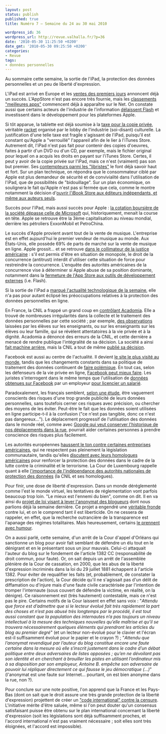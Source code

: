 ```yaml
---
layout: post
status: publish
published: true
title: Numéro 7 – Semaine du 24 au 30 mai 2010

wordpress_id: 36
wordpress_url: http://revue.valhalla.fr/?p=36
date: '2010-05-30 11:25:50 +0200'
date_gmt: '2010-05-30 09:25:50 +0200'
categories:
- Revue
tags:
- données personnelles
---
```

<p>Au sommaire cette semaine, la sortie de l'iPad, la protection des données personnelles et un peu de liberté d'expression.</p>
<p>L'iPad est arrivé en Europe et les <a href="http://www.igeneration.fr/ipad/ventes-ipad-alors-cette-premiere-journee-11593">ventes des premiers jours</a> annoncent déjà un succès. L'AppStore n'est pas encore très fournie, mais les <a href="http://www.igeneration.fr/app-store/ipad-les-20-applications-coup-de-coeur-d-igeneration-11598">classements "meilleures apps"</a> commencent déjà à apparaître sur le Net. On constate aussi que certains acteurs de l'industrie de l'information <a href="http://www.macgeneration.com/news/voir/155681/les-developpeurs-web-delaissent-flash">délaissent Flash</a> et investissent dans le développement pour les plateformes Apple. </p>
<p>Si tôt apparue, la tablette est déjà soumise à la <a href="http://www.pcinpact.com/actu/news/57187-copie-privee-ipad-archos-tablet.htm">taxe pour la copie privée</a>, véritable <a href="http://www.pcinpact.com/actu/news/57201-copie-privee-2009-remuneration-taxe.htm">racket</a> organisé par le lobby de l'industrie (soi-disant) culturelle. La justification d'une telle taxe est fragile s'agissant de l'iPad, puisqu'il est constant qu'Apple a "verrouillé" l'appareil afin de le lier à l'iTunes Store. Autrement dit, l'iPad n'est pas fait pour contenir des copies d'oeuvres, faites à partir d'un DVD ou d'un CD, par exemple, mais le fichier original pour lequel on a acquis les droits en payant sur l'iTunes Store. Certes, il peut y avoir de la copie privée sur l'iPad, mais ce n'est (vraiment) pas son but premier. Ses <a href="http://www.framablog.org/index.php/post/2010/05/29/ipad-pourquoi-je-ne-l-acheterai-pas">contempteurs parmi les "libristes"</a> le font déjà savoir haut et fort. Sur un plan technique, on répondra que le consommateur ciblé par Apple est plus demandeur de sécurité et de convivialité dans l'utilisation de l'iPad, que de possibilités de "bidouillage". Sur un plan économique, on soulignera le fait qu'Apple n'est pas si fermée que cela, comme le montre notamment la décision d'<a href="http://www.mac4ever.com/news/54726/itunes_connect_s_ouvre_aux_ebooks_independants/">ouvrir l'iBook Store aux éditeurs indépendants, et même aux auteurs seuls</a>.</p>
<p>Succès pour l'iPad, mais aussi succès pour Apple : <a href="http://pro.clubic.com/entreprises/apple/actualite-342818-capitalisation-apple.html">la cotation boursière de la société dépasse celle de Microsoft</a> qui, historiquement, menait la course en tête. Apple se retrouve être la 3ème capitalisation au niveau mondial, derrière les pétroliers ExxonMobil et PetroChina.</p>
<p>Le succès d'Apple provient avant tout de la vente de musique. L'entreprise est en effet aujourd'hui le premier vendeur de musique au monde. Aux États-Unis, elle possède 69% de parts de marché sur la vente de musique en ligne. Apple grossit... et se retrouve <a href="http://www.macgeneration.com/news/voir/156461/itunes-store-apple-dans-le-collimateur-de-l-anti-trust-us">dans le collimateur de la justice américaine</a> : s'il est permis d'être en situation de monopole, le droit de la concurrence (antitrust) interdit d'utiliser cette situation de force pour restreindre la concurrence. L'enquête des autorités américaines de la concurrence vise à déterminer si Apple abuse de sa position dominante, notamment dans la <a href="http://www.macplus.net/magplus/depeche-53897-itunes-le-doj-elargi-son-enquete">fermeture de l'App Store aux outils de développement externes</a> (i.e. Flash).</p>
<p>Si la sortie de l'iPad a <a href="http://www.clubic.com/humour-informatique-geek/clubic-week/actualite-343168-clubic-week-ipad-vive-ipad.html">marqué l'actualité technologique de la semaine</a>, elle n'a pas pour autant éclipsé les préoccupations relatives à la protection des données personnelles en ligne.</p>
<p>En France, la CNIL a frappé un grand coup en <a href="http://pro.clubic.com/legislation-loi-internet/cnil/actualite-342898-cnil-tacle-acadomia-commentaires-insultants.html">contrôlant Acadomia</a>. Elle a trouvé de nombreuses irrégularités dans la collecte et le traitement des données personnelles par cette société ; par exemple, <a href="http://www.pcinpact.com/actu/news/57217-cnil-acadomia-fichiers-autorisation-salope.htm">des observations</a> laissées par les élèves sur les enseignants, ou sur les enseignants sur les élèves ou leur famille, qui se révèlent attentatoires à la vie privée et à la dignité. Acadomia a dénoncé des erreurs de la CNIL, et cette dernière a menacé de rendre publique l'intégralité de sa décision. La société a ainsi <a href="http://www.pcinpact.com/actu/news/57255-acadomia-communique-cnil-menace-fiches.htm">fait machine arrière</a>, mais la CNIL a tout de même <a href="http://www.pcinpact.com/actu/news/57235-acadomia-deliberation-decision-cnil-groscon.htm">publié sa décision</a>.</p>
<p>Facebook est aussi au centre de l'actualité. Il devient <a href="http://www.lemondeinformatique.fr/actualites/lire-facebook-devient-le-site-le-plus-visite-au-monde-30777.html">le site le plus visité au monde</a>, tandis que les changements constants dans sa politique de traitement des données continuent de <a href="http://www.pcinpact.com/actu/news/57194-facebook-vie-privee-confidentialite.htm">faire polémique</a>. En tout cas, selon les défenseurs de la vie privée en ligne, <a href="http://www.pcinpact.com/actu/news/57242-vie-privee-eff-facebook-confidentialite.htm">Facebook peut mieux faire</a>. Les juristes s'interrogent dans le même temps que l'utilisation de <a href="http://www.village-justice.com/articles/Facebook-droit-travail-Isabelle,7952.html">données obtenues sur Facebook</a> par un employeur <a href="http://www.village-justice.com/articles/Facebook-meilleur-employeur,7927.html">pour licencier un salarié</a>.</p>
<p>Paradoxalement, les français semblent, <a href="http://www.clubic.com/internet/actualite-342828-francais-vie-privee-net-paradoxe-confiance.html">selon une étude</a>, être vaguement conscients des risques d'une trop grande publicité de leurs données personnelles, sans toutefois cerner ces risques avec précision, ou chercher des moyens de les éviter. Peut-être le fait que les données soient utilisées en ligne participe-t-il à la confusion ("ce n'est pas tangible, donc ce n'est pas dangereux..."). Le déplacement progressif de l'utilisation des données dans le monde réel, comme avec <a href="http://www.pcinpact.com/actu/news/57246-google-latitude-historique.htm">Google qui veut conserver l'historique de nos déplacements dans la rue</a>, pourrait aider certaines personnes à prendre conscience des risques plus facilement.</p>
<p>Les autorités européennes <a href="http://www.lemondeinformatique.fr/actualites/lire-l-europe-hausse-le-ton-sur-la-retention-des-donnees-personnelles-30760.html">haussent le ton contre certaines entreprises américaines</a>, qui ne respectent pas pleinement la législation communautaire, tandis qu'elles <a href="http://www.net-iris.fr/veille-juridique/actualite/24763/les-propositions-de-la-commission-europeenne-sur-accord-transatlantique-echanges-de-donnees.php">discutent avec leurs homologues américaines</a> pour renforcer la protection des données dans le cadre de la lutte contre la criminalité et le terrorisme. La Cour de Luxembourg rappelle quant à elle <a href="http://www.cnil.fr/nc/la-cnil/actu-cnil/article/article/85/un-arret-de-la-cjue-rappelle-la-necessaire-independance-des-autorites-de-protection-des-donnees/">l'importance de l'indépendance des autorités nationales de protection des données</a> (la CNIL et ses homologues).</p>
<p>Pour finir, une dose de liberté d'expression. Dans un monde déréglementé comme l'est le monde virtuel, les tentatives de réglementation vont parfois beaucoup trop loin. "Le mieux est l'ennemi du bien", comme on dit. Il en va ainsi du <a href="http://pro.clubic.com/creation-de-site-web/cms-blog/actualite-342218-projet-loi-vise-lever-anonymat-blogueurs.html">projet de loi visant à lever l'anonymat des blogueurs</a> dont nous parlions déjà la semaine dernière. Ce projet a engendré une <a href="http://www.pcinpact.com/actu/news/57161-masson-anonymat-blogueur-lcen-proposition.htm">véritable fronde</a> contre lui, et on le comprend tant il est liberticide. On ne cessera de rappeler, en effet, que la recherche outrancière de la transparence est l'apanage des régimes totalitaires. Mais heureusement, certains <a href="http://www.pcinpact.com/actu/news/57191-anonymat-internet-proposition-masson-dessin.htm">le prennent avec humour</a>. </p>
<p>On a aussi parlé, cette semaine, d'un arrêt de la Cour d'appel d'Orléans qui sanctionne un blog pour avoir fait semblant de défendre un élu tout en le dénigrant et en le présentant sous un jour mauvais. Celui-ci attaquait l'auteur du blog sur le fondement de l'article 1382 CC (responsabilité de droit commun, pour faute). Or, on sait depuis un arrêt de l'assemblée plénière de la Cour de cassation, en 2000, que les abus de la liberté d'expression incriminés dans la loi du 29 juillet 1881 échappent à l'article 1382. Pour éviter de requalifier les faits (et, probablement, de constater la prescription de l'action), la Cour décide qu'il ne s'agissait pas d'un délit de diffamation ou d'injure mais d'une faute civile caractérisée par l'intention de tromper l'internaute (sous couvert de défendre la victime, en réalité, on la dénigre). Ce raisonnement est (très hautement) contestable, mais ce n'est pas le pire. Certains motifs de la Cour laissent en effet sans voix : "<em>Attendu que force est d’admettre que si le lecteur évolué fait très rapidement la part des choses et n’est pas abusé très longtemps par le procédé, il est tout aussi constant que la population des internautes n’a pas toujours un niveau intellectuel à la mesure des techniques nouvelles qu’elle maîtrise et qu’il se trouvera nécessairement quelques éléments qui prendront les articles du blog au premier degré</em>" (et un lecteur non-évolué pour le clavier et l'écran est-il suffisamment évolué pour le papier et le crayon ?) ; "<em>Attendu que l’anonymat revendiqué par l’auteur du blog constitue encore une faute certaine dans la mesure où elle s‘inscrit justement dans le cadre d’un débat politique entre deux adversaires de listes opposées ; qu’en ne dévoilant pas son identité et en cherchant à brouiller les pistes en utilisant l’ordinateur mis à sa disposition par son employeur, Antoine B. empêche son adversaire de pouvoir lui répliquer directement ce qui fausse le jeu démocratique (...)</em>" (l'anonymat est une faute sur Internet... pourtant, on est bien anonyme dans la rue, non ?).</p>
<p>Pour conclure sur une note positive, l'on apprend que la France et les Pays-Bas (dont on sait que le droit assure une très grande protection de la liberté d'expression) projettent de créer un <a href="http://abonnes.lemonde.fr/technologies/article/2010/05/26/france-et-pays-bas-veulent-un-code-commun-contre-la-censure-du-web_1363439_651865.html">"code international" contre la censure</a>. L'initiative mérite d'être saluée, même si l'on peut douter qu'un consensus satisfaisant puisse être obtenu sur le plan international concernant la liberté d'expression (soit les législations sont déjà suffisamment proches, et l'accord international n'est pas vraiment nécessaire ; soit elles sont très éloignées, et l'accord est impossible).</p>
